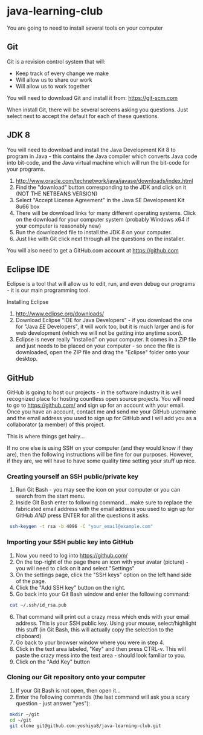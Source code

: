 # java-learning-club
You are going to need to install several tools on your computer
## Git
Git is a revision control system that will:
* Keep track of every change we make
* Will allow us to share our work
* Will allow us to work together

You will need to download Git and install it from: https://git-scm.com

When install Git, there will be several screens asking you questions. Just select next to accept the default for each of these questions.

## JDK 8
You will need to download and install the Java Development Kit 8 to program in Java - this contains the Java compiler which converts Java code into bit-code, and the Java virtual machine which will run the bit-code for your programs.

1. http://www.oracle.com/technetwork/java/javase/downloads/index.html
2. Find the "download" button corresponding to the JDK and click on it (NOT THE NETBEANS VERSION)
3. Select "Accept License Agreement" in the Java SE Development Kit 8u66 box
4. There will be download links for many different operating systems. Click on the download for your computer system (probably Windows x64	if your computer is reasonably new)
5. Run the downloaded file to install the JDK 8 on your computer.
6. Just like with Git click next through all the questions on the installer.

You will also need to get a GitHub.com account at https://github.com

## Eclipse IDE
Eclipse is a tool that will allow us to edit, run, and even debug our programs - it is our main programming tool.

Installing Eclipse

1. http://www.eclipse.org/downloads/
2. Download Eclipse "IDE for Java Developers" - if you download the one for "Java *EE* Developers", it will work too, but it is much larger and is for web development (which we will not be getting into anytime soon).
3. Eclipse is never really "installed" on your computer. It comes in a ZIP file and just needs to be placed on your computer - so once the file is downloaded, open the ZIP file and drag the "Eclipse" folder onto your desktop.

## GitHub
GitHub is going to host our projects - in the software industry it is well recognized place for hosting countless open source projects. You will need to go to https://github.com/ and sign up for an account with your email. Once you have an account, contact me and send me your GitHub username and the email address you used to sign up for GitHub and I will add you as a collaborator (a member) of this project.

This is where things get hairy...

If no one else is using SSH on your computer (and they would know if they are), then the following instructions will be fine for our purposes. However, if they are, we will have to have some quality time setting your stuff up nice.

### Creating yourself an SSH public/private key

1. Run Git Bash - you may see the icon on your computer or you can search from the start menu.
2. Inside Git Bash enter to following command... make sure to replace the fabricated email address with the email address you used to sign up for GitHub *AND* press ENTER for all the questions it asks.

```bash
 ssh-keygen -t rsa -b 4096 -C "your_email@example.com"
```

### Importing your SSH public key into GitHub

1. Now you need to log into https://github.com/
2. On the top-right of the page there an icon with your avatar (picture) - you will need to click on it and select "Settings"
2. On the settings page, click the "SSH keys" option on the left hand side of the page.
4. Click the "Add SSH key" button on the right.
5. Go back into your Git Bash window and enter the following command:

```bash
 cat ~/.ssh/id_rsa.pub
```

6. That command will print out a crazy mess which ends with your email address. This is your SSH public key. Using your mouse, select/highlight this stuff (in Git Bash, this will actually copy the selection to the clipboard)
7. Go back to your browser window where you were in step 4.
8. Click in the text area labeled, "Key" and then press CTRL-v. This will paste the crazy mess into the text area - should look familiar to you.
9. Click on the "Add Key" button
 
### Cloning our Git repository onto your computer

1. If your Git Bash is not open, then open it...
2. Enter the following commands (the last command will ask you a scary question - just answer "yes"):

```bash
 mkdir ~/git
 cd ~/git
 git clone git@github.com:yoshiya8/java-learning-club.git
```
 


